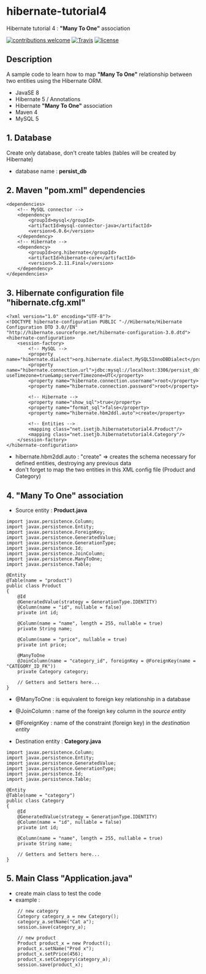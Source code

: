 # hibernate-tutorial4
Hibernate tutorial 4 : **"Many To One"** association

[![contributions welcome](https://img.shields.io/badge/contributions-welcome-orange.svg?style=flat)](https://github.com/nfriaa/hibernate-tutorial4/issues) [![Travis](https://img.shields.io/travis/rust-lang/rust.svg)](https://github.com/nfriaa/hibernate-tutorial4) [![license](https://img.shields.io/github/license/mashape/apistatus.svg)](https://github.com/nfriaa/hibernate-tutorial4/blob/master/LICENSE)

## Description
A sample code to learn how to map **"Many To One"** relationship between two entities using the Hibernate ORM.
* JavaSE 8
* Hibernate 5 / Annotations
* Hibernate **"Many To One"** association
* Maven 4
* MySQL 5

## 1. Database
Create only database, don't create tables (tables will be created by Hibernate)
* database name : **persist_db**

## 2. Maven "pom.xml" dependencies
```
<dependencies>
    <!-- MySQL connector -->
    <dependency>
        <groupId>mysql</groupId>
        <artifactId>mysql-connector-java</artifactId>
        <version>6.0.6</version>
    </dependency>
    <!-- Hibernate -->
    <dependency>
        <groupId>org.hibernate</groupId>
        <artifactId>hibernate-core</artifactId>
        <version>5.2.11.Final</version>
    </dependency>
</dependencies>
```

## 3. Hibernate configuration file "hibernate.cfg.xml"
```
<?xml version="1.0" encoding="UTF-8"?>
<!DOCTYPE hibernate-configuration PUBLIC "-//Hibernate/Hibernate Configuration DTD 3.0//EN" "http://hibernate.sourceforge.net/hibernate-configuration-3.0.dtd">
<hibernate-configuration>
    <session-factory>
        <!-- MySQL -->
        <property name="hibernate.dialect">org.hibernate.dialect.MySQL5InnoDBDialect</property>
        <property name="hibernate.connection.url">jdbc:mysql://localhost:3306/persist_db?useTimezone=true&amp;serverTimezone=UTC</property>
        <property name="hibernate.connection.username">root</property>
        <property name="hibernate.connection.password">root</property>

        <!-- Hibernate -->
        <property name="show_sql">true</property>
        <property name="format_sql">false</property>
        <property name="hibernate.hbm2ddl.auto">create</property>

        <!-- Entities -->
        <mapping class="net.isetjb.hibernatetutorial4.Product"/>
        <mapping class="net.isetjb.hibernatetutorial4.Category"/>
    </session-factory>
</hibernate-configuration>
```
* hibernate.hbm2ddl.auto : "create" => creates the schema necessary for defined entities, destroying any previous data
* don't forget to map the two entities in this XML config file (Product and Category)

## 4. "Many To One" association
* Source entity : **Product.java**
```
import javax.persistence.Column;
import javax.persistence.Entity;
import javax.persistence.ForeignKey;
import javax.persistence.GeneratedValue;
import javax.persistence.GenerationType;
import javax.persistence.Id;
import javax.persistence.JoinColumn;
import javax.persistence.ManyToOne;
import javax.persistence.Table;

@Entity
@Table(name = "product")
public class Product
{
    @Id
    @GeneratedValue(strategy = GenerationType.IDENTITY)
    @Column(name = "id", nullable = false)
    private int id;

    @Column(name = "name", length = 255, nullable = true)
    private String name;

    @Column(name = "price", nullable = true)
    private int price;

    @ManyToOne
    @JoinColumn(name = "category_id", foreignKey = @ForeignKey(name = "CATEGORY_ID_FK"))
    private Category category;

    // Getters and Setters here...
}
```
* @ManyToOne : is equivalent to foreign key relationship in a database
* @JoinColumn : name of the foreign key column in the *source entity*
* @ForeignKey : name of the constraint (foreign key) in the *destination entity*

* Destination entity : **Category.java**
```
import javax.persistence.Column;
import javax.persistence.Entity;
import javax.persistence.GeneratedValue;
import javax.persistence.GenerationType;
import javax.persistence.Id;
import javax.persistence.Table;

@Entity
@Table(name = "category")
public class Category
{
    @Id
    @GeneratedValue(strategy = GenerationType.IDENTITY)
    @Column(name = "id", nullable = false)
    private int id;

    @Column(name = "name", length = 255, nullable = true)
    private String name;

    // Getters and Setters here...
}
```

## 5. Main Class "Application.java"
* create main class to test the code
* example :
```
    // new category
    Category category_a = new Category();
    category_a.setName("Cat a");
    session.save(category_a);

    // new product
    Product product_x = new Product();
    product_x.setName("Prod x");
    product_x.setPrice(456);
    product_x.setCategory(category_a);
    session.save(product_x);
```